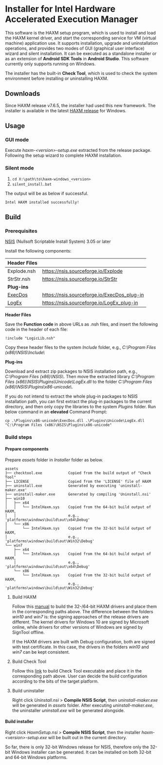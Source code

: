 # Installer for Intel Hardware Accelerated Execution Manager

This software is the HAXM setup program, which is used to install and load the
HAXM kernel driver, and start the corresponding service for VM (virtual machine)
application use. It supports installation, upgrade and uninstallation
operations, and provides two modes of GUI (graphical user interface) wizard and
silent installation. It can be executed as a standalone installer or as an
extension of **Android SDK Tools** in **Android Studio**. This software
currently only supports running on Windows.

The installer has the built-in **Check Tool**, which is used to check the system
environment before installing or uninstalling HAXM.

## Downloads

Since HAXM release v7.6.5, the installer had used this new framework. The
installer is available in the latest [HAXM release][haxm-release] for Windows.

## Usage

### GUI mode

Execute _haxm-\<version>-setup.exe_ extracted from the release package.
Following the setup wizard to complete HAXM installation.

### Silent mode

1. `cd X:\path\to\haxm-windows_<version>`
1. `silent_install.bat`

The output will be as below if successful.

    Intel HAXM installed successfully!

## Build

### Prerequisites

[NSIS][nsis] (Nullsoft Scriptable Install System) 3.05 or later

Install the following components:

| Header Files       |                                               |
|--------------------|-----------------------------------------------|
| Explode.nsh        | <https://nsis.sourceforge.io/Explode>         |
| StrStr.nsh         | <https://nsis.sourceforge.io/StrStr>          |
| **Plug-ins**       |                                               |
| [ExecDos][execdos] | <https://nsis.sourceforge.io/ExecDos_plug-in> |
| [LogEx][logex]     | <https://nsis.sourceforge.io/LogEx_plug-in>   |

**Header Files**

Save the **Function code** in above URLs as .nsh files, and insert the following
code in the header of each file:

`!include "LogicLib.nsh"`

Copy these header files to the system _Include_ folder, e.g.,
_C:\Program Files (x86)\NSIS\Include\\_

**Plug-ins**

Download and extract zip packages to NSIS installation path, e.g.,
_C:\Program Files (x86)\NSIS\\_. Then move the extracted library
_C:\Program Files (x86)\NSIS\Plugins\Unicode\LogEx.dll_ to the folder
_C:\Program Files (x86)\NSIS\Plugins\x86-unicode\\_.

If you do not intend to extract the whole plug-in packages to NSIS installation
path, you can first extract the plug-in packages to the current directory, and
then only copy the libraries to the system _Plugins_ folder. Run below command
in an **elevated** Command Prompt:

`cp .\Plugins\x86-unicode\ExecDos.dll .\Plugins\Unicode\LogEx.dll
"C:\Program Files (x86)\NSIS\Plugins\x86-unicode"`

### Build steps

#### Prepare components

Prepare _assets_ folder in _Installer_ folder as below.

    assets
    ├── checktool.exe            Copied from the build output of "Check Tool"
    ├── LICENSE                  Copied from the 'LICENSE' file of HAXM
    ├── uninstall.exe            Generated by executing 'uninstall-maker.exe'
    ├── uninstall-maker.exe      Generated by compiling 'Uninstall.nsi'
    ├── win10
    │   ├── x64
    │   │   └── IntelHaxm.sys    Copied from the 64-bit build output of HAXM,
    │   │                        e.g., 'platforms\windows\build\out\x64\Debug'
    │   └── x86
    │       └── IntelHaxm.sys    Copied from the 32-bit build output of HAXM,
    │                            e.g., 'platforms\windows\build\out\Win32\Debug'
    └── win7
        ├── x64
        │   └── IntelHaxm.sys    Copied from the 64-bit build output of HAXM,
        │                        e.g., 'platforms\windows\build\out\x64\Debug'
        └── x86
            └── IntelHaxm.sys    Copied from the 32-bit build output of HAXM,
                                 e.g., 'platforms\windows\build\out\Win32\Debug'

1. Build HAXM

   Follow this [manual][manual-windows] to build the 32-/64-bit HAXM drivers and
place them in the corresponding paths above. The difference between the folders
_win10_ and _win7_ is: the signing approaches of the release drivers are
different. The kernel drivers for Windows 10 are signed by Microsoft online,
while drivers for other versions of Windows are signed by SignTool offline.

   If the HAXM drivers are built with Debug configuration, both are signed with
test certificate. In this case, the drivers in the folders _win10_ and _win7_
can be kept consistent.

1. Build Check Tool

   Follow this [link][checktool-readme] to build Check Tool executable and place
it in the corresponding path above. User can decide the build configuration
according to the bits of the target platform.

1. Build uninstaller

   Right click _Uninstall.nsi_ > **Compile NSIS Script**, then
_uninstall-maker.exe_ will be generated in _assets_ folder. After executing
_uninstall-maker.exe_, the uninstaller _uninstall.exe_ will be generated
alongside.

#### Build installer

Right click _HaxmSetup.nsi_ > **Compile NSIS Script**, then the installer
_haxm-\<version>-setup.exe_ will be built out in the current directory.

So far, there is only 32-bit Windows release for NSIS, therefore only the 32-bit
Windows installer can be generated. It can be installed on both 32-bit and
64-bit Windows platforms.

[checktool-readme]:
https://github.com/intel/haxm/blob/master/CheckTool/README.md
[execdos]: https://nsis.sourceforge.io/mediawiki/images/0/0f/ExecDos.zip
[haxm-release]: https://github.com/intel/haxm/releases
[logex]: https://nsis.sourceforge.io/mediawiki/images/d/d1/LogEx.zip
[manual-windows]:
https://github.com/intel/haxm/blob/master/docs/manual-windows.md
[nsis]: https://nsis.sourceforge.io/Download
